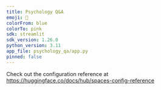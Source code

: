 ```yaml
---
title: Psychology Q&A
emoji: 🧠
colorFrom: blue
colorTo: pink
sdk: streamlit
sdk_version: 1.26.0
python_version: 3.11
app_file: psychology_qa/app.py
pinned: false
---
```


Check out the configuration reference at https://huggingface.co/docs/hub/spaces-config-reference
